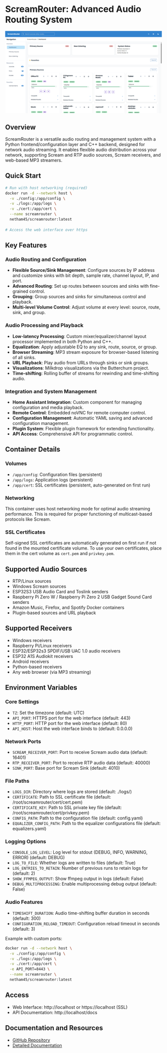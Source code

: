 # ScreamRouter: Advanced Audio Routing System

![ScreamRouter](https://raw.githubusercontent.com/netham45/screamrouter/main/images/ScreamRouter.png)

## Overview

ScreamRouter is a versatile audio routing and management system with a Python frontend/configuration layer and C++ backend, designed for network audio streaming. It enables flexible audio distribution across your network, supporting Scream and RTP audio sources, Scream receivers, and web-based MP3 streamers.

## Quick Start

```bash
# Run with host networking (required)
docker run -d --network host \
  -v ./config:/app/config \
  -v ./logs:/app/logs \
  -v ./cert:/app/cert \
  --name screamrouter \
  netham45/screamrouter:latest

# Access the web interface over https
```

## Key Features

### Audio Routing and Configuration
- **Flexible Source/Sink Management**: Configure sources by IP address and customize sinks with bit depth, sample rate, channel layout, IP, and port.
- **Advanced Routing**: Set up routes between sources and sinks with fine-grained control.
- **Grouping**: Group sources and sinks for simultaneous control and playback.
- **Multi-level Volume Control**: Adjust volume at every level: source, route, sink, and group.

### Audio Processing and Playback
- **Low-latency Processing**: Custom mixer/equalizer/channel layout processor implemented in both Python and C++.
- **Equalization**: Apply adjustable EQ to any sink, route, source, or group.
- **Browser Streaming**: MP3 stream exposure for browser-based listening of all sinks.
- **URL Playback**: Play audio from URLs through sinks or sink groups.
- **Visualizations**: Milkdrop visualizations via the Butterchurn project.
- **Time-shifting**: Rolling buffer of streams for rewinding and time-shifting audio.

### Integration and System Management
- **Home Assistant Integration**: Custom component for managing configuration and media playback.
- **Remote Control**: Embedded noVNC for remote computer control.
- **Configuration Management**: Automatic YAML saving and advanced configuration management.
- **Plugin System**: Flexible plugin framework for extending functionality.
- **API Access**: Comprehensive API for programmatic control.

## Container Details

### Volumes
- `/app/config`: Configuration files (persistent)
- `/app/logs`: Application logs (persistent)
- `/app/cert`: SSL certificates (persistent, auto-generated on first run)

### Networking
This container uses host networking mode for optimal audio streaming performance. This is required for proper functioning of multicast-based protocols like Scream.

### SSL Certificates
Self-signed SSL certificates are automatically generated on first run if not found in the mounted certificate volume. To use your own certificates, place them in the cert volume as `cert.pem` and `privkey.pem`.

## Supported Audio Sources
- RTP/Linux sources
- Windows Scream sources
- ESP32S3 USB Audio Card and Toslink senders
- Raspberry Pi Zero W / Raspberry Pi Zero 2 USB Gadget Sound Card senders
- Amazon Music, Firefox, and Spotify Docker containers
- Plugin-based sources and URL playback

## Supported Receivers
- Windows receivers
- Raspberry Pi/Linux receivers
- ESP32/ESP32s3 SPDIF/USB UAC 1.0 audio receivers
- ESP32 A1S Audiokit receivers
- Android receivers
- Python-based receivers
- Any web browser (via MP3 streaming)

## Environment Variables

### Core Settings
- `TZ`: Set the timezone (default: UTC)
- `API_PORT`: HTTPS port for the web interface (default: 443)
- `HTTP_PORT`: HTTP port for the web interface (default: 80)
- `API_HOST`: Host the web interface binds to (default: 0.0.0.0)

### Network Ports
- `SCREAM_RECEIVER_PORT`: Port to receive Scream audio data (default: 16401)
- `RTP_RECEIVER_PORT`: Port to receive RTP audio data (default: 40000)
- `SINK_PORT`: Base port for Scream Sink (default: 4010)

### File Paths
- `LOGS_DIR`: Directory where logs are stored (default: ./logs/)
- `CERTIFICATE`: Path to SSL certificate file (default: /root/screamrouter/cert/cert.pem)
- `CERTIFICATE_KEY`: Path to SSL private key file (default: /root/screamrouter/cert/privkey.pem)
- `CONFIG_PATH`: Path to the configuration file (default: config.yaml)
- `EQUALIZER_CONFIG_PATH`: Path to the equalizer configurations file (default: equalizers.yaml)

### Logging Options
- `CONSOLE_LOG_LEVEL`: Log level for stdout (DEBUG, INFO, WARNING, ERROR) (default: DEBUG)
- `LOG_TO_FILE`: Whether logs are written to files (default: True)
- `LOG_ENTRIES_TO_RETAIN`: Number of previous runs to retain logs for (default: 2)
- `SHOW_FFMPEG_OUTPUT`: Show ffmpeg output in logs (default: False)
- `DEBUG_MULTIPROCESSING`: Enable multiprocessing debug output (default: False)

### Audio Features
- `TIMESHIFT_DURATION`: Audio time-shifting buffer duration in seconds (default: 300)
- `CONFIGURATION_RELOAD_TIMEOUT`: Configuration reload timeout in seconds (default: 3)

Example with custom ports:
```bash
docker run -d --network host \
  -v ./config:/app/config \
  -v ./logs:/app/logs \
  -v ./cert:/app/cert \
  -e API_PORT=8443 \
  --name screamrouter \
  netham45/screamrouter:latest
```

## Access
- Web Interface: http://localhost or https://localhost (SSL)
- API Documentation: http://localhost/docs

## Documentation and Resources
- [GitHub Repository](https://github.com/netham45/screamrouter)
- [Detailed Documentation](https://github.com/netham45/screamrouter/tree/master/Readme)